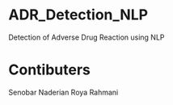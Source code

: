 # ADR_Detection_NLP
Detection of Adverse Drug Reaction using NLP


# Contibuters
Senobar Naderian
Roya Rahmani

